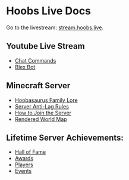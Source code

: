 # Hoobs Live Docs

Go to the livestream: [stream.hoobs.live](https://stream.hoobs.live/).


## Youtube Live Stream
* [Chat Commands](../docs/youtube/index.md)
* [Blex Bot](../docs/youtube/index.md)


## Minecraft Server
* [Hoobasaurus Family Lore](lore)
* [Server Anti-Lag Rules](rules/lag.md)
* [How to Join the Server](help/connecting.md)
* [Rendered World Map](https://map.hoobs.live/)


## Lifetime Server Achievements:
* [Hall of Fame](https://hoobs.live/minecraft/#hof)​​
* [Awards](https://hoobs.live/minecraft/#awards​​)
* [Players](https://hoobs.live/minecraft/#players​​)
* [Events](https://hoobs.live/minecraft/#events​​)
